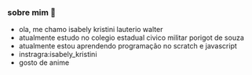 ### sobre mim 👋
- ola, me chamo isabely kristini lauterio walter 
- atualmente estudo no colegio estadual civico militar porigot de souza 
- atualmente estou aprendendo programação no scratch e javascript
- instragra:isabely_kristini 
- gosto de anime 
<!--
**belzinha2/belzinha2** is a ✨ _special_ ✨ repository because its `README.md` (this file) appears on your GitHub profile.

Here are some ideas to get you started:

- 🔭 I’m currently working on ...
- 🌱 I’m currently learning ...
- 👯 I’m looking to collaborate on ...
- 🤔 I’m looking for help with ...
- 💬 Ask me about ...
- 📫 How to reach me: ...
- 😄 Pronouns: ...
- ⚡ Fun fact: ...
-->
